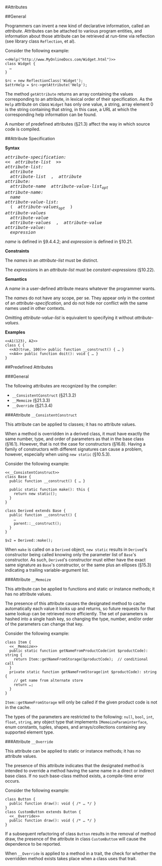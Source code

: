 #Attributes

##General

Programmers can invent a new kind of declarative information, called an *attribute*. Attributes can be attached to various program entities, and information about those attribute can be retrieved at run-time via reflection (see library class `Reflection`, et al).

Consider the following example:

```
<<Help("http://www.MyOnlineDocs.com/Widget.html")>>
class Widget {
  …
}

$rc = new ReflectionClass('Widget');
$attrHelp = $rc->getAttribute('Help');
```

The method `getAttribute` returns an array containing the values corresponding to an attribute, in lexical order of their specification. As the `Help` attribute on class `Widget` has only one value, a string, array element 0 is the string containing that string, in this case, a URL at which the corresponding help information can be found.

A number of predefined attributes (§21.3) affect the way in which source code is compiled.

##Attribute Specification

**Syntax**
<pre>
<i>attribute-specification:</i>
&lt;&lt;  <i>attribute-list</i>  &gt;&gt;
<i>attribute-list:</i>
  <i>attribute</i>
  <i>attribute-list</i>  ,  <i>attribute</i>
<i>attribute:</i>
  <i>attribute-name</i>  <i>attribute-value-list<sub>opt</sub></i>
<i>attribute-name:</i>
  <i>name</i>
<i>attribute-value-list:</i>
  (  <i>attribute-values<sub>opt</sub></i>  )
<i>attribute-values</i>
  <i>attribute-value</i>
  <i>attribute-values</i>  ,  <i>attribute-value</i>
<i>attribute-value:</i>
  <i>expression</i>
</pre>

*name* is defined in §9.4.4.2; and *expression* is defined in §10.21.

**Constraints**

The *name*s in an *attribute-list* must be distinct.

The *expression*s in an *attribute-list* must be *constant-expressions* (§10.22).

**Semantics**

A *name* in a user-defined attribute means whatever the programmer wants.

The *name*s do not have any scope, per se. They appear only in the context of an *attribute-specification*, and do not hide nor conflict with the same names used in other contexts.  

Omitting *attribute-value-list* is equivalent to specifying it without *attribute-values*.

**Examples**

```
<<A1(123), A2>>
class C {
  <<A3(true, 100)>> public function __construct() { … }
  <<A4>> public function doit(): void { … }
}
```

##Predefined Attributes

###General

The following attributes are recognized by the compiler:
* `__ConsistentConstruct` (§21.3.2)
* `__Memoize` (§21.3.3)
* `__Override` (§21.3.4)

###Attribute `__ConsistentConstruct`

This attribute can be applied to classes; it has no attribute values.

When a method is overridden in a derived class, it must have exactly the same number, type, and order of parameters as that in the base class (§16.1). However, that is not the case for constructors (§16.8). Having a family of constructors with different signatures can cause a problem, however, especially when using `new static` (§10.5.3).

Consider the following example:

```
<<__ConsistentConstruct>>
class Base {
  public function __construct() { … }

  public static function make(): this {
    return new static();
  }
}

class Derived extends Base {
  public function __construct() {
    …
    parent::__construct();
  }
}

$v2 = Derived::make();
```

When `make` is called on a `Derived` object, `new static` results in `Derived`'s constructor being called knowing only the parameter list of `Base`'s constructor. As such, `Derived`'s constructor must either have the exact same signature as `Base`'s constructor, or the same plus an ellipses (§15.3) indicating a trailing variable-argument list.

###Attribute `__Memoize`

This attribute can be applied to functions and static or instance methods; it has no attribute values.

The presence of this attribute causes the designated method to cache automatically each value it looks up and returns, so future requests for that same lookup can be retrieved more efficiently. The set of parameters is hashed into a single hash key, so changing the type, number, and/or order of the parameters can change that key.

Consider the following example:

```
class Item {
  <<__Memoize>>
  public static function getNameFromProductCode(int $productCode): string {
    return Item::getNameFromStorage($productCode);  // conditional call
  }
  private static function getNameFromStorage(int $productCode): string {
    // get name from alternate store
    return …;
  }
}
```

`Item::getNameFromStorage` will only be called if the given product code is not in the cache.

The types of the parameters are restricted to the following: `null`, `bool`, `int`, `float`, `string`, any object type that implements `IMemoizeParaminterface`, enum constants, tuples, shapes, and arrays/collections containing any supported element type.

###Attribute `__Override`

This attribute can be applied to static or instance methods; it has no attribute values.

The presence of this attribute indicates that the designated method is intended to override a method having the same name in a direct or indirect base class. If no such base-class method exists, a compile-time error occurs.

Consider the following example:

```
class Button {
  public function draw(): void { /* … */ }
}
class CustomButton extends Button {
  <<__Override>>
  public function draw(): void { /* … */ }
}
```

If a subsequent refactoring of class `Button` results in the removal of method draw, the presence of the attribute in class `CustomButtom` will cause the dependence to be reported.

When `__Override` is applied to a method in a trait, the check for whether the overridden method exists takes place when a class uses that trait.

